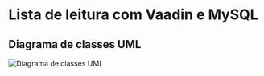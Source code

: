 # Lista de leitura com Vaadin e MySQL

## Diagrama de classes UML
![Diagrama de classes UML](https://github.com/camilenolli/tb_poo_lista_leitura/assets/105084673/842d0a23-2b0b-422b-8d8f-32ffa8992a30)

